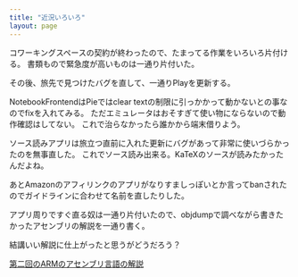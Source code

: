 ```yaml
---
title: "近況いろいろ"
layout: page	
---
```


コワーキングスペースの契約が終わったので、たまってる作業をいろいろ片付ける。
書類もので緊急度が高いものは一通り片付いた。

その後、旅先で見つけたバグを直して、一通りPlayを更新する。

NotebookFrontendはPieではclear textの制限に引っかかって動かないとの事なのでfixを入れてみる。
ただエミュレータはおそすぎて使い物にならないので動作確認はしてない。
これで治らなかったら誰かから端末借りよう。

ソース読みアプリは旅立つ直前に入れた更新にバグがあって非常に使いづらかったのを無事直した。
これでソース読み出来る。KaTeXのソースが読みたかったんだよね。

あとAmazonのアフィリンクのアプリがなりすましっぽいとか言ってbanされたのでガイドラインに合わせて名前を直したりした。

アプリ周りですぐ直る奴は一通り片付いたので、objdumpで調べながら書きたかったアセンブリの解説を一通り書く。

結講いい解説に仕上がったと思うがどうだろう？

[第二回のARMのアセンブリ言語の解説](https://karino2.github.io/c-lesson/)

